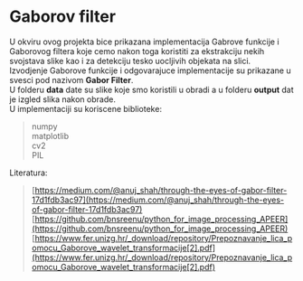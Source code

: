 # Gaborov filter

U okviru ovog projekta bice prikazana implementacija Gabrove funkcije i Gaborovog filtera koje cemo nakon toga koristiti za ekstrakciju nekih svojstava slike kao i za detekciju tesko uocljivih objekata na slici.<br>
Izvodjenje Gaborove funkcije i odgovarajuce implementacije su prikazane u svesci pod nazivom <b>Gabor Filter</b>.<br>
U folderu <b>data</b> date su slike koje smo koristili u obradi a u folderu <b>output</b> dat je izgled slika nakon obrade.<br> 
U implementaciji su koriscene biblioteke:<br>
> numpy<br>
> matplotlib<br>
> cv2<br>
> PIL<br>

Literatura:<br>
> [https://medium.com/@anuj_shah/through-the-eyes-of-gabor-filter-17d1fdb3ac97](https://medium.com/@anuj_shah/through-the-eyes-of-gabor-filter-17d1fdb3ac97)<br>
> [https://github.com/bnsreenu/python_for_image_processing_APEER](https://github.com/bnsreenu/python_for_image_processing_APEER)<br>
> [https://www.fer.unizg.hr/_download/repository/Prepoznavanje_lica_pomocu_Gaborove_wavelet_transformacije[2].pdf](https://www.fer.unizg.hr/_download/repository/Prepoznavanje_lica_pomocu_Gaborove_wavelet_transformacije[2].pdf)
